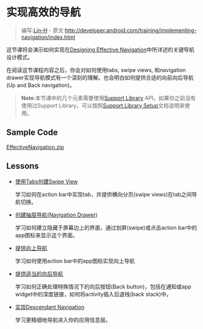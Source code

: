 # 实现高效的导航

> 编写:[Lin-H](https://github.com/Lin-H) - 原文:<http://developer.android.com/training/implementing-navigation/index.html>

这节课将会演示如何实现在[Designing Effective Navigation](http://developer.android.com/training/design-navigation/index.html)中所详述的关键导航设计模式。

在阅读这节课程内容之后，你会对如何使用tabs, swipe views, 和navigation drawer实现导航模式有一个深刻的理解。也会明白如何提供合适的向前向后导航(Up and Back navigation)。

> **Note**:本节课中的几个元素需要使用[Support Library](http://developer.android.com/tools/support-library/index.html) API。如果你之前没有使用过Support Library，可以按照[Support Library Setup](http://developer.android.com/tools/support-library/setup.html)文档说明来使用。

## Sample Code

[EffectiveNavigation.zip](http://developer.android.com/shareables/training/EffectiveNavigation.zip)

## Lessons

* [使用Tabs创建Swipe View](lateral.html)

  学习如何在action bar中实现tab，并提供横向分页(swipe views)在tab之间导航切换。


* [创建抽屉导航(Navigation Drawer)](nav-drawer.html)

  学习如何建立隐藏于屏幕边上的界面，通过划屏(swipe)或点击action bar中的app图标来显示这个界面。


* [提供向上导航](ancestral.html)

  学习如何使用action bar中的app图标实现向上导航


* [提供适当的向后导航](temporal.html)

  学习如何正确处理特殊情况下的向后按钮(Back button)，包括在通知或app widget中的深度链接，如何将activity插入后退栈(back stack)中。


* [实现Descendant Navigation](descendant.html)

  学习更精细地导航进入你的应用信息层。

